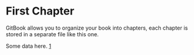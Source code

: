 # First Chapter

GitBook allows you to organize your book into chapters, each chapter is stored in a separate file like this one.


Some data here. [1](/SUMMARY.md#first-citation)